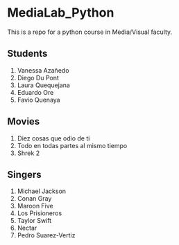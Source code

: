 # MediaLab_Python
This is a repo for a python course in Media/Visual faculty.

## Students 
1. Vanessa Azañedo
2. Diego Du Pont
3. Laura Quequejana
4. Eduardo Ore
5. Favio Quenaya

## Movies
1. Diez cosas que odio de ti
2. Todo en todas partes al mismo tiempo
3. Shrek 2

## Singers
1. Michael Jackson
2. Conan Gray
3. Maroon Five
4. Los Prisioneros
5. Taylor Swift
6. Nectar
7. Pedro Suarez-Vertiz
